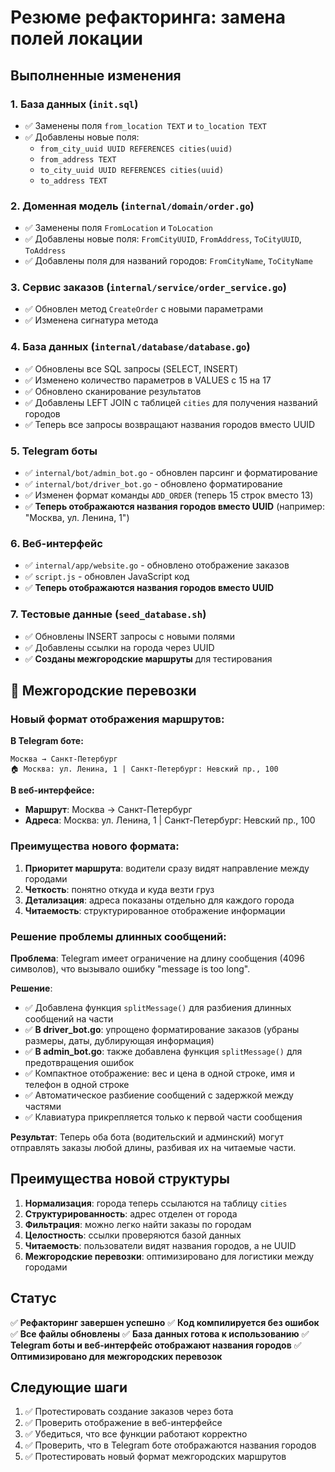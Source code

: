 # Резюме рефакторинга: замена полей локации

## Выполненные изменения

### 1. База данных (`init.sql`)
- ✅ Заменены поля `from_location TEXT` и `to_location TEXT` 
- ✅ Добавлены новые поля:
  - `from_city_uuid UUID REFERENCES cities(uuid)`
  - `from_address TEXT`
  - `to_city_uuid UUID REFERENCES cities(uuid)`
  - `to_address TEXT`

### 2. Доменная модель (`internal/domain/order.go`)
- ✅ Заменены поля `FromLocation` и `ToLocation`
- ✅ Добавлены новые поля: `FromCityUUID`, `FromAddress`, `ToCityUUID`, `ToAddress`
- ✅ Добавлены поля для названий городов: `FromCityName`, `ToCityName`

### 3. Сервис заказов (`internal/service/order_service.go`)
- ✅ Обновлен метод `CreateOrder` с новыми параметрами
- ✅ Изменена сигнатура метода

### 4. База данных (`internal/database/database.go`)
- ✅ Обновлены все SQL запросы (SELECT, INSERT)
- ✅ Изменено количество параметров в VALUES с 15 на 17
- ✅ Обновлено сканирование результатов
- ✅ Добавлены LEFT JOIN с таблицей `cities` для получения названий городов
- ✅ Теперь все запросы возвращают названия городов вместо UUID

### 5. Telegram боты
- ✅ `internal/bot/admin_bot.go` - обновлен парсинг и форматирование
- ✅ `internal/bot/driver_bot.go` - обновлено форматирование
- ✅ Изменен формат команды `ADD_ORDER` (теперь 15 строк вместо 13)
- ✅ **Теперь отображаются названия городов вместо UUID** (например: "Москва, ул. Ленина, 1")

### 6. Веб-интерфейс
- ✅ `internal/app/website.go` - обновлено отображение заказов
- ✅ `script.js` - обновлен JavaScript код
- ✅ **Теперь отображаются названия городов вместо UUID**

### 7. Тестовые данные (`seed_database.sh`)
- ✅ Обновлены INSERT запросы с новыми полями
- ✅ Добавлены ссылки на города через UUID
- ✅ **Созданы межгородские маршруты** для тестирования

## 🚚 Межгородские перевозки

### Новый формат отображения маршрутов:

**В Telegram боте:**
```
Москва → Санкт-Петербург
🏠 Москва: ул. Ленина, 1 | Санкт-Петербург: Невский пр., 100
```

**В веб-интерфейсе:**
- **Маршрут**: Москва → Санкт-Петербург
- **Адреса**: Москва: ул. Ленина, 1 | Санкт-Петербург: Невский пр., 100

### Преимущества нового формата:

1. **Приоритет маршрута**: водители сразу видят направление между городами
2. **Четкость**: понятно откуда и куда везти груз
3. **Детализация**: адреса показаны отдельно для каждого города
4. **Читаемость**: структурированное отображение информации

### Решение проблемы длинных сообщений:

**Проблема**: Telegram имеет ограничение на длину сообщения (4096 символов), что вызывало ошибку "message is too long".

**Решение**: 
- ✅ Добавлена функция `splitMessage()` для разбиения длинных сообщений на части
- ✅ **В driver_bot.go**: упрощено форматирование заказов (убраны размеры, даты, дублирующая информация)
- ✅ **В admin_bot.go**: также добавлена функция `splitMessage()` для предотвращения ошибок
- ✅ Компактное отображение: вес и цена в одной строке, имя и телефон в одной строке
- ✅ Автоматическое разбиение сообщений с задержкой между частями
- ✅ Клавиатура прикрепляется только к первой части сообщения

**Результат**: Теперь оба бота (водительский и админский) могут отправлять заказы любой длины, разбивая их на читаемые части.

## Преимущества новой структуры

1. **Нормализация**: города теперь ссылаются на таблицу `cities`
2. **Структурированность**: адрес отделен от города
3. **Фильтрация**: можно легко найти заказы по городам
4. **Целостность**: ссылки проверяются базой данных
5. **Читаемость**: пользователи видят названия городов, а не UUID
6. **Межгородские перевозки**: оптимизировано для логистики между городами

## Статус

✅ **Рефакторинг завершен успешно**
✅ **Код компилируется без ошибок**
✅ **Все файлы обновлены**
✅ **База данных готова к использованию**
✅ **Telegram боты и веб-интерфейс отображают названия городов**
✅ **Оптимизировано для межгородских перевозок**

## Следующие шаги

1. ✅ Протестировать создание заказов через бота
2. ✅ Проверить отображение в веб-интерфейсе
3. ✅ Убедиться, что все функции работают корректно
4. ✅ Проверить, что в Telegram боте отображаются названия городов
5. ✅ Протестировать новый формат межгородских маршрутов 